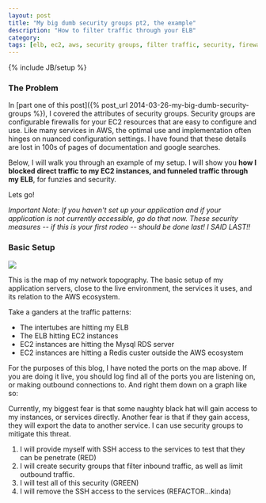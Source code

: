 ```yaml
---
layout: post
title: "My big dumb security groups pt2, the example"
description: "How to filter traffic through your ELB"
category: 
tags: [elb, ec2, aws, security groups, filter traffic, security, firewall]
---
```

{% include JB/setup %}

### The Problem ###

In [part one of this post]({% post_url 2014-03-26-my-big-dumb-security-groups %}), 
I covered the attributes of security groups. Security groups are configurable
firewalls for your EC2 resources that are easy to configure and use. 
Like many services in AWS, the optimal use and implementation  often
hinges on nuanced configuration settings. I have found that these  details are
lost in 100s of pages of documentation and google searches.

Below, I will walk you through an example of my setup. I will show you __how I
blocked direct traffic to my EC2 instances, and funneled traffic through my ELB__,
for funzies and security.

Lets go!

_Important Note: If you haven't set up your application and if your application
is not currently accessible, go do that now. These security measures -- if this
is your first rodeo -- should be done last!  I SAID LAST!!_

### Basic Setup ###

<img 
src="https://docs.google.com/drawings/d/1ab8DDSJKRkigdeCZfalgZXATAjyxGYq7q37Un99q42E/pub?w=960&amp;h=450"
/>

This is the map of my network topography.  The basic setup of my application
servers, close to the live environment, the services it uses, and its
relation to the AWS ecosystem.

Take a ganders at the traffic patterns:
 - The intertubes are hitting my ELB  
 - The ELB hitting EC2 instances
 - EC2 instances are hitting the Mysql RDS server
 - EC2 instances are hitting a Redis custer outside the AWS ecosystem

For the purposes of this blog, I have noted the ports on the map above. If you
are doing it live, you should log find all of the ports you are listening on, or
making outbound connections to.  And right them down on a graph like so:

Currently, my biggest fear is that some naughty black hat will gain access to my
instances, or services directly. Another fear is that if they gain access, they
will export the data to another service.  I can use security groups to mitigate
this threat.  

1. I will provide myself with SSH access to the services to test that they can
be penetrate (RED)
2. I will create security groups that filter inbound traffic, as well as limit
outbound traffic.
3. I will test all of this security  (GREEN)
4. I will remove the SSH access to the services (REFACTOR...kinda)
